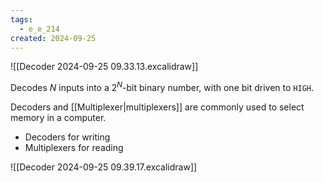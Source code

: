 ```yaml
---
tags:
  - e_e_214
created: 2024-09-25
---
```


![[Decoder 2024-09-25 09.33.13.excalidraw]]

Decodes $N$ inputs into a $2^N$-bit binary number, with one bit driven to `HIGH`.

Decoders and [[Multiplexer|multiplexers]] are commonly used to select memory in a computer.
- Decoders for writing
- Multiplexers for reading

![[Decoder 2024-09-25 09.39.17.excalidraw]]